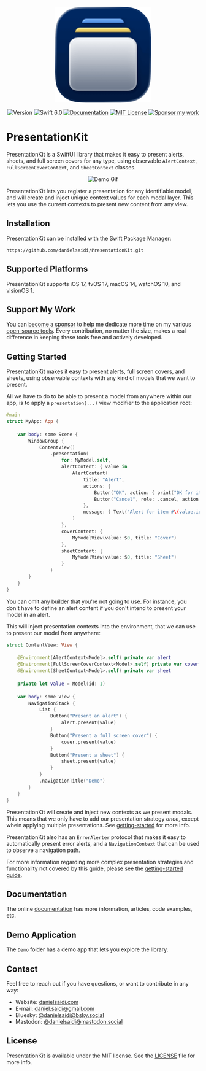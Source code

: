 <p align="center">
    <img src="Resources/Icon-Badge.png" alt="Project Icon" width="250" />
</p>

<p align="center">
    <img src="https://img.shields.io/github/v/release/danielsaidi/PresentationKit?color=%2300550&sort=semver" alt="Version" />
    <img src="https://img.shields.io/badge/swift-6.0-orange.svg" alt="Swift 6.0" />
    <a href="https://danielsaidi.github.io/PresentationKit"><img src="https://img.shields.io/badge/documentation-web-blue.svg" alt="Documentation" /></a>
    <a href="https://github.com/danielsaidi/PresentationKit/blob/master/LICENSE"><img src="https://img.shields.io/github/license/danielsaidi/PresentationKit" alt="MIT License" /></a>
    <a href="https://github.com/sponsors/danielsaidi"><img src="https://img.shields.io/badge/sponsor-GitHub-red.svg" alt="Sponsor my work" /></a>
</p>


# PresentationKit

PresentationKit is a SwiftUI library that makes it easy to present alerts, sheets, and full screen covers for any type, using observable ``AlertContext``, ``FullScreenCoverContext``, and ``SheetContext`` classes.

<p align="center">
    <img src="https://github.com/danielsaidi/PresentationKit/releases/download/0.1.0/PresentationKit-Demo.gif" alt="Demo Gif" width="300" />
</p>

PresentationKit lets you register a presentation for any identifiable model, and will create and inject unique context values for each modal layer. This lets you use the current contexts to present new content from any view.



## Installation

PresentationKit can be installed with the Swift Package Manager:

```
https://github.com/danielsaidi/PresentationKit.git
```



## Supported Platforms

PresentationKit supports iOS 17, tvOS 17, macOS 14, watchOS 10, and visionOS 1.



## Support My Work

You can [become a sponsor][Sponsors] to help me dedicate more time on my various [open-source tools][OpenSource]. Every contribution, no matter the size, makes a real difference in keeping these tools free and actively developed.



## Getting Started

PresentationKit makes it easy to present alerts, full screen covers, and sheets, using observable contexts with any kind of models that we want to present.

All we have to do to be able to present a model from anywhere within our app, is to apply a ``presentation(...)`` view modifier to the application root:

```swift
@main
struct MyApp: App {

    var body: some Scene {
        WindowGroup {
            ContentView()
                .presentation(
                    for: MyModel.self,
                    alertContent: { value in
                        AlertContent(
                            title: "Alert",
                            actions: {
                                Button("OK", action: { print("OK for item #\(value.id)") })
                                Button("Cancel", role: .cancel, action: {})
                            },
                            message: { Text("Alert for item #\(value.id)") }
                        )
                    },
                    coverContent: { 
                        MyModelView(value: $0, title: "Cover") 
                    },
                    sheetContent: { 
                        MyModelView(value: $0, title: "Sheet")
                    }
                )
        }
    }
}
```

You can omit any builder that you're not going to use. For instance, you don't have to define an alert content if you don't intend to present your model in an alert.

This will inject presentation contexts into the environment, that we can use to present our model from anywhere:

```swift
struct ContentView: View {

    @Environment(AlertContext<Model>.self) private var alert
    @Environment(FullScreenCoverContext<Model>.self) private var cover
    @Environment(SheetContext<Model>.self) private var sheet

    private let value = Model(id: 1)

    var body: some View {
        NavigationStack {
            List {
                Button("Present an alert") {
                    alert.present(value)
                }
                Button("Present a full screen cover") {
                    cover.present(value)
                }
                Button("Present a sheet") {
                    sheet.present(value)
                }
            }
            .navigationTitle("Demo")
        }
    }
}
```

PresentationKit will create and inject new contexts as we present modals. This means that we only have to add our presentation strategy *once*, except whein applying multiple presentations. See [getting-started][Getting-Started] for more info.

PresentationKit also has an ``ErrorAlerter`` protocol that makes it easy to automatically present error alerts, and a ``NavigationContext`` that can be used to observe a navigation path. 

For more information regarding more complex presentation strategies and functionality not covered by this guide, please see the [getting-started guide][Getting-Started].



## Documentation

The online [documentation][Documentation] has more information, articles, code examples, etc.



## Demo Application

The `Demo` folder has a demo app that lets you explore the library.



## Contact

Feel free to reach out if you have questions, or want to contribute in any way:

* Website: [danielsaidi.com][Website]
* E-mail: [daniel.saidi@gmail.com][Email]
* Bluesky: [@danielsaidi@bsky.social][Bluesky]
* Mastodon: [@danielsaidi@mastodon.social][Mastodon]



## License

PresentationKit is available under the MIT license. See the [LICENSE][License] file for more info.



[Email]: mailto:daniel.saidi@gmail.com
[Website]: https://danielsaidi.com
[GitHub]: https://github.com/danielsaidi
[OpenSource]: https://danielsaidi.com/opensource
[Sponsors]: https://github.com/sponsors/danielsaidi

[Bluesky]: https://bsky.app/profile/danielsaidi.bsky.social
[Mastodon]: https://mastodon.social/@danielsaidi
[Twitter]: https://twitter.com/danielsaidi

[Documentation]: https://danielsaidi.github.io/PresentationKit
[Getting-Started]: https://danielsaidi.github.io/PresentationKit/documentation/presentationkit/getting-started
[License]: https://github.com/danielsaidi/presentationkit/blob/master/LICENSE
